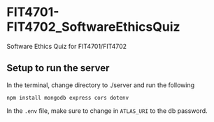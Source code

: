 # FIT4701-FIT4702_SoftwareEthicsQuiz
Software Ethics Quiz for FIT4701/FIT4702

## Setup to run the server
In the terminal, change directory to ./server and run the following

```
npm install mongodb express cors dotenv
```

In the `.env` file, make sure to change <password> in `ATLAS_URI` to the db password.
